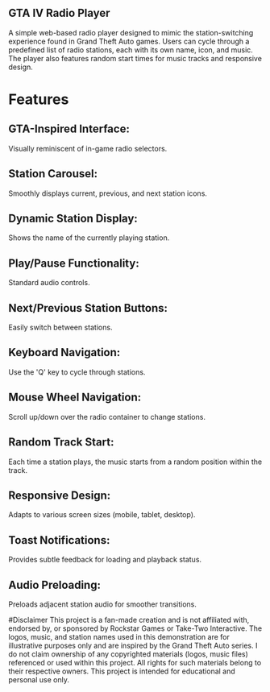 ## GTA IV Radio Player
A simple web-based radio player designed to mimic the station-switching experience found in Grand Theft Auto games. Users can cycle through a predefined list of radio stations, each with its own name, icon, and music. The player also features random start times for music tracks and responsive design.

# Features
## GTA-Inspired Interface:
Visually reminiscent of in-game radio selectors.

## Station Carousel: 
Smoothly displays current, previous, and next station icons.

## Dynamic Station Display:
Shows the name of the currently playing station.

## Play/Pause Functionality: 
Standard audio controls.

## Next/Previous Station Buttons: 
Easily switch between stations.

## Keyboard Navigation: 
Use the 'Q' key to cycle through stations.

## Mouse Wheel Navigation:
Scroll up/down over the radio container to change stations.

## Random Track Start:
Each time a station plays, the music starts from a random position within the track.

## Responsive Design:
Adapts to various screen sizes (mobile, tablet, desktop).

## Toast Notifications:
Provides subtle feedback for loading and playback status.

## Audio Preloading:
Preloads adjacent station audio for smoother transitions.



#Disclaimer
This project is a fan-made creation and is not affiliated with, endorsed by, or sponsored by Rockstar Games or Take-Two Interactive. The logos, music, and station names used in this demonstration are for illustrative purposes only and are inspired by the Grand Theft Auto series. I do not claim ownership of any copyrighted materials (logos, music files) referenced or used within this project. All rights for such materials belong to their respective owners. This project is intended for educational and personal use only.
